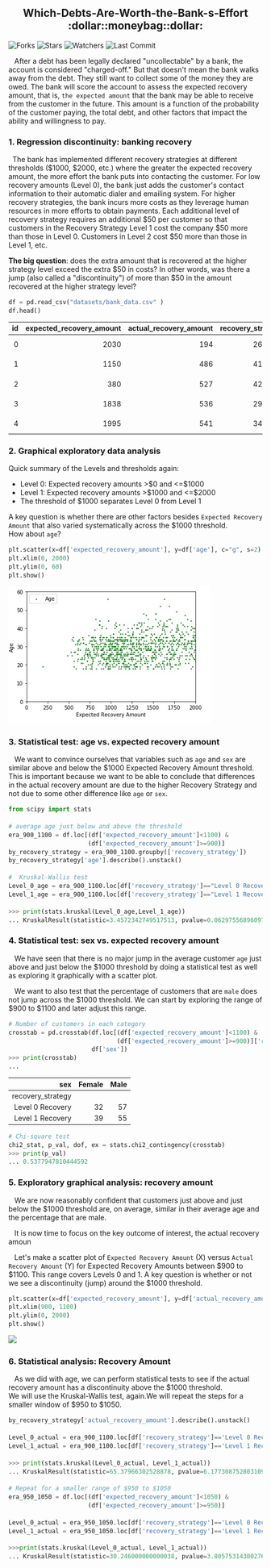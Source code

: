 <h2 align='center'>Which-Debts-Are-Worth-the-Bank-s-Effort<br>:dollar::moneybag::dollar:</h2>

![Forks](https://img.shields.io/github/forks/shukkkur/Which-Debts-Are-Worth-the-Bank-s-Efforts.svg)
![Stars](https://img.shields.io/github/stars/shukkkur/Which-Debts-Are-Worth-the-Bank-s-Efforts.svg)
![Watchers](https://img.shields.io/github/watchers/shukkkur/Which-Debts-Are-Worth-the-Bank-s-Efforts.svg)
![Last Commit](https://img.shields.io/github/last-commit/shukkkur/Which-Debts-Are-Worth-the-Bank-s-Efforts.svg) 


<p>&nbsp;&nbsp; After a debt has been legally declared "uncollectable" by a bank, 
the account is considered "charged-off." 
But that doesn't mean the bank walks away from the debt. 
They still want to collect some of the money they are owed. 
The bank will score the account to assess the expected recovery amount, that is,
<code>the expected amount</code> that the bank may be able to receive from the customer in the future. 
This amount is a function of the probability of the customer paying, the total debt, 
and other factors that impact the ability and willingness to pay.</p>

<h3>1. Regression discontinuity: banking recovery</h3>

<p>&nbsp;&nbsp;The bank has implemented different recovery strategies at different 
thresholds ($1000, $2000, etc.) where the greater the expected recovery amount, 
the more effort the bank puts into contacting the customer. For low recovery amounts (Level 0), 
the bank just adds the customer's contact information to their automatic dialer and emailing system. 
For higher recovery strategies, the bank incurs more costs as they leverage human resources in more efforts to obtain payments. Each additional level of recovery strategy requires an additional $50 per customer so that customers in the 
Recovery Strategy Level 1 cost the company $50 more than those in Level 0. 
Customers in Level 2 cost $50 more than those in Level 1, etc. </p>

<p><b>The big question</b>: does the extra amount that is recovered at 
the higher strategy level exceed the extra $50 in costs? 
In other words, was there a jump (also called a "discontinuity") of more than $50 in the amount recovered 
at the higher strategy level? </p>

```python
df = pd.read_csv("datasets/bank_data.csv" )
df.head()
```
| id | expected_recovery_amount | actual_recovery_amount | recovery_strategy |              age | sex |        |
|---:|-------------------------:|-----------------------:|------------------:|-----------------:|----:|--------|
|  0 | 2030                     | 194                    | 263.540           | Level 0 Recovery | 19  | Male   |
|  1 | 1150                     | 486                    | 416.090           | Level 0 Recovery | 25  | Female |
|  2 | 380                      | 527                    | 429.350           | Level 0 Recovery | 27  | Male   |
|  3 | 1838                     | 536                    | 296.990           | Level 0 Recovery | 25  | Male   |
|  4 | 1995                     | 541                    | 346.385           | Level 0 Recovery | 34  | Male   |  


<h3>2. Graphical exploratory data analysis</h3>
<p>Quick summary of the Levels and thresholds again:   
  <ul>
    <li>Level 0: Expected recovery amounts >$0 and <=$1000</li>  
  <li>Level 1: Expected recovery amounts >$1000 and <=$2000</li>        
  <li>The threshold of $1000 separates Level 0 from Level 1</li>        
   </ul>A key question is whether there are other factors besides <code>Expected Recovery Amount</code> that also varied systematically across the $1000 threshold.<br>How about <code>age</code>?
</p>

```python
plt.scatter(x=df['expected_recovery_amount'], y=df['age'], c="g", s=2)
plt.xlim(0, 2000)
plt.ylim(0, 60)
plt.show()
```
<img src='datasets/AgeScatter.jpg'>



<h3>3. Statistical test: age vs. expected recovery amount</h3>

<p>&nbsp;&nbsp; We want to convince ourselves that variables such as <code>age</code> and <code>sex</code>
are similar above and below the $1000 Expected Recovery Amount threshold. 
This is important because we want to be able to conclude that differences 
in the actual recovery amount are due to the higher Recovery Strategy and 
not due to some other difference like <code>age</code> or <code>sex</code>.
</p>

```python
from scipy import stats

# average age just below and above the threshold
era_900_1100 = df.loc[(df['expected_recovery_amount']<1100) & 
                      (df['expected_recovery_amount']>=900)]
by_recovery_strategy = era_900_1100.groupby(['recovery_strategy'])
by_recovery_strategy['age'].describe().unstack()

#  Kruskal-Wallis test 
Level_0_age = era_900_1100.loc[df['recovery_strategy']=="Level 0 Recovery"]['age']
Level_1_age = era_900_1100.loc[df['recovery_strategy']=="Level 1 Recovery"]['age']

>>> print(stats.kruskal(Level_0_age,Level_1_age))
... KruskalResult(statistic=3.4572342749517513, pvalue=0.06297556896097407)
```


<h3>4. Statistical test: sex vs. expected recovery amount</h3>

<p>&nbsp;&nbsp; We have seen that there is no major jump in the average customer <code>age</code> just above and just below the $1000 threshold by doing a statistical test as well as exploring it graphically with a scatter plot.</p>

<p>&nbsp;&nbsp; We want to also test that the percentage of customers that are <code>male</code> does not jump across the $1000 threshold. We can start by exploring the range of $900 to $1100 and later adjust this range.</p>

```python
# Number of customers in each category
crosstab = pd.crosstab(df.loc[(df['expected_recovery_amount']<1100) & 
                              (df['expected_recovery_amount']>=900)]['recovery_strategy'], 
                       df['sex'])
>>> print(crosstab)
...
```
|               sex | Female | Male |
|------------------:|-------:|-----:|
| recovery_strategy |        |      |
|  Level 0 Recovery | 32     | 57   |
|  Level 1 Recovery | 39     | 55   |

```python
# Chi-square test
chi2_stat, p_val, dof, ex = stats.chi2_contingency(crosstab)
>>> print(p_val)
... 0.5377947810444592
```


<h3>5. Exploratory graphical analysis: recovery amount</h3>
<p>&nbsp;&nbsp; We are now reasonably confident that customers just above and just below the $1000 threshold are, on average, similar in their average age and the percentage that are male.</p>

<p>&nbsp;&nbsp; It is now time to focus on the key outcome of interest, the actual recovery amoun
</p>

<p>&nbsp;&nbsp; Let's make a scatter plot of <code>Expected Recovery Amount</code> (X) 
versus <code>Actual Recovery Amount</code> (Y) for Expected Recovery 
Amounts between $900 to $1100. This range covers Levels 0 and 1. 
A key question is whether or not we see a discontinuity (jump) around the $1000 threshold.
</p>

```python
plt.scatter(x=df['expected_recovery_amount'], y=df['actual_recovery_amount'], c="g", s=2)
plt.xlim(900, 1100)
plt.ylim(0, 2000)
plt.show()
```
<img src='https://github.com/shukkkur/Which-Debts-Are-Worth-the-Bank-s-Efforts/blob/d5ff98e9c1f7bc7c996f3a02b33c8081b1003e5d/datasets/secondScatter.jpg'>


<h3>6. Statistical analysis: Recovery Amount</h3>

<p>&nbsp;&nbsp; As we did with age, we can perform statistical tests to see if the actual recovery amount has a discontinuity above the $1000 threshold.<br>We will use the Kruskal-Wallis test, again.We will repeat the steps for a smaller window of $950 to $1050.</p>

```python
by_recovery_strategy['actual_recovery_amount'].describe().unstack()

Level_0_actual = era_900_1100.loc[df['recovery_strategy']=='Level 0 Recovery']['actual_recovery_amount']
Level_1_actual = era_900_1100.loc[df['recovery_strategy']=='Level 1 Recovery']['actual_recovery_amount']

>>> print(stats.kruskal(Level_0_actual, Level_1_actual))
... KruskalResult(statistic=65.37966302528878, pvalue=6.177308752803109e-16)

# Repeat for a smaller range of $950 to $1050
era_950_1050 = df.loc[(df['expected_recovery_amount']<1050) & 
                      (df['expected_recovery_amount']>=950)]
                      
Level_0_actual = era_950_1050.loc[df['recovery_strategy']=='Level 0 Recovery']['actual_recovery_amount']
Level_1_actual = era_950_1050.loc[df['recovery_strategy']=='Level 1 Recovery']['actual_recovery_amount']

>>>print(stats.kruskal(Level_0_actual, Level_1_actual))
... KruskalResult(statistic=30.246000000000038, pvalue=3.80575314300276e-08)
```

<h3></h3>
<h3></h3>
<h3></h3>
